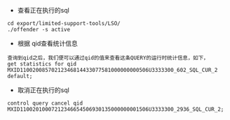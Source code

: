- 查看正在执行的sql
```
cd export/limited-support-tools/LSO/
./offender -s active

```

- 根据 qid查看统计信息
```
查询到qid之后，我们便可以通过qid的值来查看这条QUERY的运行时统计信息，如下，
get statistics for qid MXID11002008570212346814433077581000000000506U3333300_602_SQL_CUR_2 default;
```

- 取消正在执行的sql
```
control query cancel qid MXID11002010007212346654506930135000000001506U3333300_2936_SQL_CUR_2;
```

